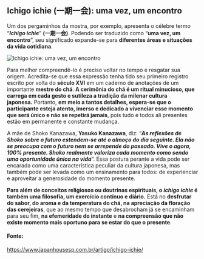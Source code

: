 ## Ichigo ichie (一期一会): uma vez, um encontro

Um dos pergaminhos da mostra, por exemplo, apresenta o célebre termo “_**Ichigo ichie**_” **(一期一会)**. Podendo ser traduzido como “**uma vez, um encontro**”, seu significado expande-se para **diferentes áreas e situações da vida cotidiana**.

![Ichigo ichie: uma vez, um encontro](https://www.japanhousesp.com.br/sites/japanhouse.com.saopaulo/files/2021-04/ichigo3.jpg)


Para melhor compreendê-lo é preciso voltar no tempo e resgatar sua origem. Acredita-se que essa expressão tenha tido seu primeiro registro escrito por volta do **século XVI** em um caderno de anotações de um importante **mestre do chá**. **A cerimônia do chá é um ritual minucioso, que carrega em cada gesto e sutileza a tradição da milenar cultura japonesa.** Portanto, **em meio a tantos detalhes, espera-se que o participante esteja atento, imerso e dedicado a vivenciar esse momento que será único e não se repetirá jamais**, pois tudo e todos ali presentes estão em permanente e constante mudança.

A mãe de Shoko Kanazawa, **Yasuko Kanazawa**, diz: “_**As reflexões de Shoko sobre o futuro estendem-se até o almoço do dia seguinte. Ela não se preocupa com o futuro nem se arrepende do passado. Vive o agora, 100% presente. Shoko realmente valoriza cada momento como sendo uma oportunidade única na vida**_”. Essa postura perante a vida pode ser encarada como uma característica peculiar da cultura japonesa, mas também pode ser levada como um ensinamento para todos: de experienciar e aproveitar a generosidade do momento presente.

**Para além de conceitos religiosos ou doutrinas espirituais, o _ichigo ichie_ é também uma filosofia, um exercício contínuo e diário.** Está no **desfrutar do sabor, do aroma e da temperatura do chá, na apreciação da floração das cerejeiras**, que ao mesmo tempo que desabrocham já se encaminham para seu fim, **na efemeridade do instante** e **na compreensão que não existe momento mais oportuno para se estar do que o presente**.

#### Fonte:
https://www.japanhousesp.com.br/artigo/ichigo-ichie/